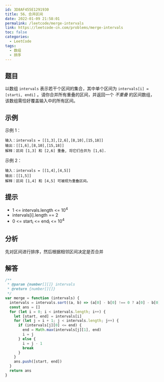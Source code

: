 ```yaml
---
id: 3D8AF455E1291930
title: 56、合并区间
date: 2022-01-09 21:58:01
permalink: /leetcode/merge-intervals
link: https://leetcode-cn.com/problems/merge-intervals
toc: false
categories:
  - LeetCode
tags:
  - 数组
  - 排序
---
```


<Level type='medium'/>

## 题目

以数组 `intervals` 表示若干个区间的集合，其中单个区间为 `intervals[i] = [starti, endi]` 。请你合并所有重叠的区间，并返回一个 _不重叠_ 的区间数组，该数组需恰好覆盖输入中的所有区间。

## 示例

示例 1：

```text
输入：intervals = [[1,3],[2,6],[8,10],[15,18]]
输出：[[1,6],[8,10],[15,18]]
解释：区间 [1,3] 和 [2,6] 重叠, 将它们合并为 [1,6].
```

示例 2：

```text
输入：intervals = [[1,4],[4,5]]
输出：[[1,5]]
解释：区间 [1,4] 和 [4,5] 可被视为重叠区间。
```

## 提示

- 1 <= intervals.length <= 10<sup>4</sup>
- intervals[i].length == 2
- 0 <= start<sub>i</sub> <= end<sub>i</sub> <= 10<sup>4</sup>

## 分析

先对区间进行排序，然后根据相邻区间决定是否合并

## 解答

```javascript
/**
 * @param {number[][]} intervals
 * @return {number[][]}
 */
var merge = function (intervals) {
  intervals = intervals.sort((a, b) => (a[0] - b[0] !== 0 ? a[0] - b[0] : a[1] - b[1]))
  const ans = []
  for (let i = 0; i < intervals.length; i++) {
    let [start, end] = intervals[i]
    for (let j = i + 1; j < intervals.length; j++) {
      if (intervals[j][0] <= end) {
        end = Math.max(intervals[j][1], end)
        i = j
      } else {
        i = j - 1
        break
      }
    }
    ans.push([start, end])
  }
  return ans
}
```
